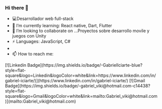 ### Hi there 👋

- 💻Desarrollador web full-stack
- 🌱 I’m currently learning: React native, Dart, Flutter
- 👯 I’m looking to collaborate on ...Proyectos  sobre desarrollo movile y juegos con Unity
-   ⚡ Languages: JavaScript, C#
- 
- 📫 How to reach me: 
 <p>
[![Linkedin Badge](https://img.shields.io/badge/-GabrielIciarte-blue?style=flat-square&logo=Linkedin&logoColor=white&link=https://www.linkedin.com/in/gabriel-iciarte/)](https://www.linkedin.com/in/gabriel-iciarte/)
[![Gmail Badge](https://img.shields.io/badge/-gabriel_viki@hotmail.com-c14438?style=flat-square&logo=Gmail&logoColor=white&link=mailto:Gabriel_viki@hotmail.com)](mailto:Gabriel_viki@hotmail.com)
</p>
